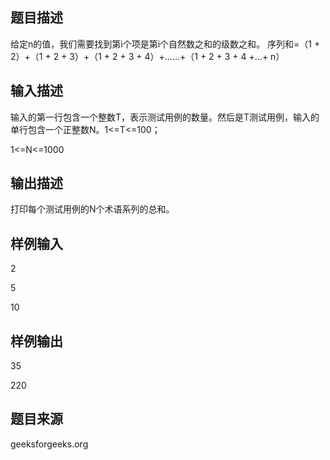 ## 题目描述
给定n的值，我们需要找到第i个项是第i个自然数之和的级数之和。 序列和=（1 + 2）+（1 + 2 + 3）+（1 + 2 + 3 + 4）+……+（1 + 2 + 3 + 4 +…+ n）
## 输入描述
输入的第一行包含一个整数T，表示测试用例的数量。然后是T测试用例，输入的单行包含一个正整数N。1<=T<=100；

1<=N<=1000
## 输出描述
打印每个测试用例的N个术语系列的总和。
## 样例输入
2

5

10
## 样例输出
35

220
## 题目来源
geeksforgeeks.org